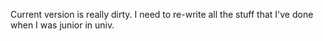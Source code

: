 Current version is really dirty. I need to re-write all the stuff that I've done when I was junior in univ.
